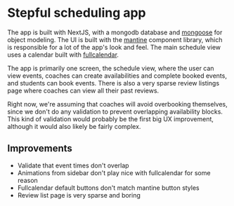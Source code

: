 # Stepful scheduling app

The app is built with NextJS, with a mongodb database and [mongoose](https://mongoosejs.com/) for object modeling. The UI is built with the [mantine](https://mantine.dev/) component library, which is responsible for a lot of the app's look and feel. The main schedule view uses a calendar built with [fullcalendar](https://fullcalendar.io/).

The app is primarily one screen, the schedule view, where the user can view events, coaches can create availabilities and complete booked events, and students can book events. There is also a very sparse review listings page where coaches can view all their past reviews.

Right now, we're assuming that coaches will avoid overbooking themselves, since we don't do any validation to prevent overlapping availability blocks. This kind of validation would probably be the first big UX improvement, although it would also likely be fairly complex.

## Improvements

- Validate that event times don't overlap
- Animations from sidebar don't play nice with fullcalendar for some reason
- Fullcalendar default buttons don't match mantine button styles
- Review list page is very sparse and boring
